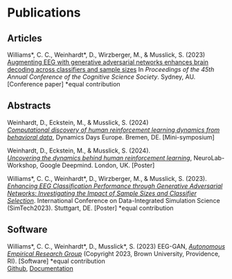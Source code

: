 # Publications

## Articles

Williams*, C. C., Weinhardt*, D., Wirzberger, M., & Musslick, S. (2023)   
[Augmenting EEG with generative adversarial networks enhances brain decoding across classifiers and sample sizes](https://autoresearch.github.io/EEG-GAN/Research/cognitivescience2023/) In *Proceedings of the 45th Annual Conference of the Cognitive Science Society*. Sydney, AU. \[Conference paper] \*equal contribution

## Abstracts

Weinhardt, D., Eckstein, M., & Musslick, S. (2024)   
[*Computational discovery of human reinforcement learning dynamics from behavioral data*](https://osf.io/fyd7j), Dynamics Days Europe. Bremen, DE. [Mini-symposium]

Weinhardt, D., Eckstein, M., & Musslick, S. (2024).   
[*Uncovering the dynamics behind human reinforcement learning*](https://osf.io/a56ke), NeuroLab-Workshop, Google Deepmind. London, UK. \[Poster]

Williams*, C. C., Weinhardt*, D., Wirzberger, M., & Musslick, S. (2023).   
[*Enhancing EEG Classification Performance through Generative Adversarial Networks: Investigating the Impact of Sample Sizes and Classifier Selection*](https://www.simtech2023.uni-stuttgart.de/documents/Theme-2/Williams_Weinhardt_Wirzberger_Musslick.pdf). International Conference on Data-Integrated Simulation Science (SimTech2023). Stuttgart, DE. \[Poster] \*equal contribution

## Software

Williams*, C. C., Weinhardt*, D., Musslick*, S. (2023)  EEG-GAN, [*Autonomous Empirical Research Group*](https://musslick.github.io/AER_website/Research.html) (Copyright 2023, Brown University, Providence, RI). \[Software] \*equal contribution   
[Github](https://github.com/AutoResearch/EEG-GAN), [Documentation](https://autoresearch.github.io/EEG-GAN/)   